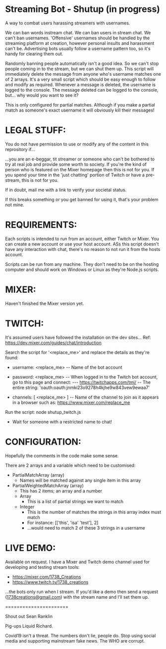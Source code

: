 Streaming Bot - Shutup (in progress)
======================
A way to combat users harassing streamers with usernames.

We can ban words instream chat. We can ban users in stream chat. We can't ban usernames. 'Offensive' usernames should be handled by the streaming platform at creation, however personal insults and harassment can't be. Advertising bots usually follow a username pattern too, so it's handy for clearing them out.

Randomly banning people automatically isn't a good idea. So we can't stop people coming in to the stream, but we can shut them up. This script will immediately delete the message from anyone who's username matches one of 2 arrays. It's a very small script which should be easy enough to follow and modify as required. Whenever a message is deleted, the username is logged to the console. The message deleted can be logged to the console, but... why would you want to see it?

This is only configured for partial matches. Although if you make a partial match as someone's exact username it will obviously kill their messages!


LEGAL STUFF:
============
You do not have permission to use or modify any of the content in this reprository if...

...you are an e-beggar, tit streamer or someone who can't be bothered to try at real job and provide some worth to society. If you're the kind of person who is featured on the Mixer homepage then this is not for you. If you spend your time in the 'just chatting' portion of Twitch or have a pre-stream, this is not for you.

If in doubt, mail me with a link to verify your societal status.

If this breaks something or you get banned for using it, that's your problem not mine.


REQUIREMENTS:
=============
Each scripts is intended to run from an account, either Twitch or Mixer. You can create a new account or use your host account. ASs this script doesn't have any interaction with chat, there's no reason to not run it from the hosts account.

Scripts can be run from any machine. They don't need to be on the hosting computer and should work on Windows or Linux as they're Node.js scripts.


MIXER:
======
Haven't finished the Mixer version yet.


TWITCH:
=======
It's assumed users have followed the installation on the dev sites...
Ref: https://dev.mixer.com/guides/chat/introduction


Search the script for '<replace_me>' and replace the details as they're found:

- username: <replace_me>
-- Name of the bot account

- password: <replace_me>
-- When logged in to the Twitch bot account, go to this page and connect:
--- https://twitchapps.com/tmi/
-- The entire string: 'oauth:oauth:jnmki23o9278h4kjhe9w843vew9ewaa7'

- channels: [ <replace_me> ]
-- Name of the channel to join as it appears in a browser such as: https://www.mixer.com/replace_me


Run the script: node shutup_twitch.js
- Wait for someone with a restricted name to chat!


CONFIGURATION:
==============
Hopefully the comments in the code make some sense.

There are 2 arrays and a variable which need to be customised:
- PartialMatchArray (array)
  - Names will be matched against any single item in this array
- PartialWeightedMatchArray (array)
  - This has 2 items; an array and a number
  - Array
    - This is a list of partial strings we want to match
  - Integer
    - This is the number of matches the strings in this array index must match
    - For instance: [['this', 'isa' 'test'], 2]
    - ...would need to match 2 of these 3 strings in a username


LIVE DEMO:
==========
Available on request. I have a Mixer and Twitch demo channel used for developing and testing stream tools:
- https://mixer.com/1738_Creations
- https://www.twitch.tv/1738_creations

...the bots only run when I stream. If you'd like a demo then send a request (1738creations@gmail.com) with the stream name and I'll set them up.



======================

Shout out Sean Ranklin

Pig-ups Liquid Richard.


Covid19 isn't a threat. The numbers don't lie, people do. Stop using social media and supporting mainstream fake news. The WHO are corrupt.
